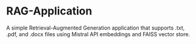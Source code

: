 # RAG-Application
A simple Retrieval-Augmented Generation application that supports .txt, .pdf, and .docx files using Mistral API embeddings and FAISS vector store. 
